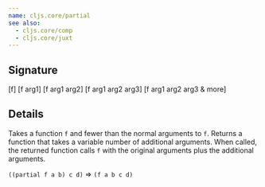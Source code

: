 ```yaml
---
name: cljs.core/partial
see also:
  - cljs.core/comp
  - cljs.core/juxt
---
```


## Signature
[f]
[f arg1]
[f arg1 arg2]
[f arg1 arg2 arg3]
[f arg1 arg2 arg3 & more]


## Details

Takes a function `f` and fewer than the normal arguments to `f`. Returns a
function that takes a variable number of additional arguments. When called, the
returned function calls `f` with the original arguments plus the additional
arguments.

`((partial f a b) c d)` => `(f a b c d)`
